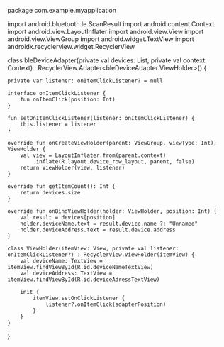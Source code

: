 package com.example.myapplication

import android.bluetooth.le.ScanResult
import android.content.Context
import android.view.LayoutInflater
import android.view.View
import android.view.ViewGroup
import android.widget.TextView
import androidx.recyclerview.widget.RecyclerView

class bleDeviceAdapter(private val devices: List<ScanResult>, private val context: Context) : RecyclerView.Adapter<bleDeviceAdapter.ViewHolder>() {

    private var listener: onItemClickListener? = null

    interface onItemClickListener {
        fun onItemClick(position: Int)
    }

    fun setOnItemClickListener(listener: onItemClickListener) {
        this.listener = listener
    }

    override fun onCreateViewHolder(parent: ViewGroup, viewType: Int): ViewHolder {
        val view = LayoutInflater.from(parent.context)
            .inflate(R.layout.device_row_layout, parent, false)
        return ViewHolder(view, listener)
    }

    override fun getItemCount(): Int {
        return devices.size
    }

    override fun onBindViewHolder(holder: ViewHolder, position: Int) {
        val result = devices[position]
        holder.deviceName.text = result.device.name ?: "Unnamed"
        holder.deviceAddress.text = result.device.address
    }

    class ViewHolder(itemView: View, private val listener: onItemClickListener?) : RecyclerView.ViewHolder(itemView) {
        val deviceName: TextView = itemView.findViewById(R.id.deviceNameTextView)
        val deviceAddress: TextView = itemView.findViewById(R.id.deviceAdressTextView)

        init {
            itemView.setOnClickListener {
                listener?.onItemClick(adapterPosition)
            }
        }
    }
}
